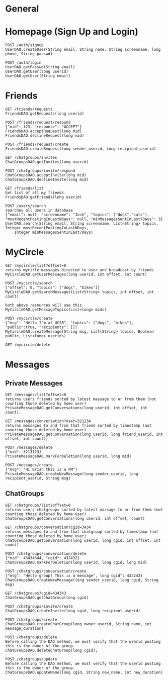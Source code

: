 # General


# Homepage (Sign Up and Login)

    POST /auth/signup
    UserDAO.createUser(String email, String name, String screenname, long phone, String passwd)
    
    POST /auth/login
    UserDAO.getPasswd(String email)
    UserDAO.getUser(long userid)
    UserDAO.getUser(String email)

# Friends

    GET /friends/requests
    FriendsDAO.getRequests(long userid)
    
    POST /friends/request/respond
    {"mid": 123, "response": "ACCEPT"}
    FriendsDAO.acceptRequest(long mid)
    FriendsDAO.declineRequest(long mid)
    
    POST /friends/request/create
    FriendsDAO.createRequest(long sender_userid, long recipient_userid)
    
    GET /chatgroups/invites
    ChatGroupsDAO.getInvites(long userid)
    
    POST /chatgroups/invite/respond
    ChatGroupsDAO.acceptInvite(long mid)
    ChatGroupsDAO.declineInvite(long mid)
    
    GET /friends/list
    Get list of all my friends.
    FriendsDAO.getFriends(long userid)
    
    POST /users/search
    searches all users in database
    {"email": null, "screenname": "Josh", "topics": ["dogs","cats"], "mostRecentPostingInLastNDays": null, "minMessagesSentInLast7Days": 3}
    UserDAO.search(String email, String screenname, List<String> topics, Integer mostRecentPostingInLastNDays, 
        Integer minMessagesSentInLast7Days) 

# MyCircle 

    GET /mycircle/list?offset=0
    returns mycirle messages directed to user and broadcast by friends
    MyCircleDAO.getUserMessages(long userid, int offset, int count)  
    
    POST /mycircle/search
    {"offset": 0, "topics": ["dogs", "bikes"]}
    MyCircleDAO.getSearchMessages(List<String> topics, int offset, int count)
    
    both above resources will use this
    MyCircleDAO.getMessageTopics(List<long> mids)
    
    POST /mycircle/create
    {"msg": "Hello I'm at UCSB", "topics": ["dogs", "bikes"], "public":true, "recipients": []}
    MyCircleDAO.createMessage(String msg, List<String> topics, Boolean public, List<long> userids)
    
    GET /mycircle/delete

# Messages

## Private Messages
    
    GET /messages/list?offset=0
    returns users friends sorted by latest massage to or from them (not counting those deleted by home user)
    PrivateMessageDAO.getConversations(long userid, int offset, int count); 
    
    GET /messages/conversation?user=321234
    returns messages to and from that friend sorted by timestamp (not counting those deleted by home user)
    PrivateMessageDAO.getConversation(long userid, long friend_userid, int offset, int count);
    
    POST /messages/delete
    {"mid": 3213123}
    PrivateMessageDAO.markForDeletion(long userid, long mid)
    
    POST /messages/create
    {"msg": "Hi Brian this is a PM"}
    PrivateMessageDAO.createNewMessage(long sender_userid, long recipient_userid, String msg)
    
## ChatGroups
    
    GET /chatgroups/list?offset=0
    returns users chatgroups sorted by latest massage to or from them (not counting those deleted by home user)
    ChatGroupsDAO.getConversations(long userid, int offset, count)
    
    GET /chatgroups/conversation?cgid=3434
    returns messages to and from that chatgroup sorted by timestamp (not counting those deleted by home user)
    ChatGroupsDAO.getConversation(long userid, long cgid, int offset, int count)
    
    POST /chatgroups/conversation/delete
    {"mid": 43434344, "cgid": 432432}
    ChatGroupsDAO.markForDeletion(long userid, long cgid, long mid)
    
    POST /chatgroups/conversation/create
    {"msg": "Hello group! This is a message", long cgid": 433243}
    ChatGroupsDAO.createNewMessage(long sender_userid, long cgid, String msg)
    
    GET /chatgroups?cgid=434343
    ChatGroupsDAO.getChatGroup(long cgid)
    
    POST /chatgroups/invite/create
    ChatGroupsDAO.createInvite(long cgid, long recipient_userid)
    
    POST /chatgroups/create
    ChatGroupsDAO.createChatGroup(long owner_userid, String name, int message_duration)
    
    POST /chatgroups/delete
    Before calling the DAO method, we must verify that the userid posting this is the owner of the group.
    ChatGroupsDAO.deleteChatGroup(long cgid);
    
    POST /chatgroups/update
    Before calling the DAO method, we must verify that the userid posting this is the owner of the group.
    ChatGroupsDAO.updateName(long cgid, String new_name, int new_duration)
    
    
    
